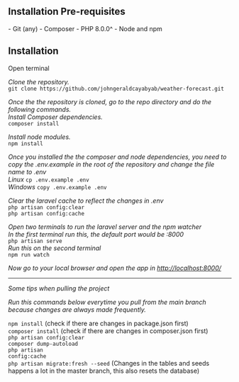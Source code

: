 <h2><b>Installation Pre-requisites</b></h1>
- Git (any)
- Composer
- PHP 8.0.0^
- Node and npm



<h2><b>Installation</b></h1>
<p>Open terminal</p>

<p>
<i>Clone the repository.</i><br/>
<code>git clone https://github.com/johngeraldcayabyab/weather-forecast.git</code>
</p>

<p>
<i>Once the the repository is cloned, go to the repo directory and do the following commands.</i><br/>
<i>Install Composer dependencies.</i><br/>
<code>composer install</code>
</p>

<p>
<i>Install node modules.</i><br/>
<code>npm install</code>
</p>


<p>
<i>Once you installed the the composer and node dependencies, you need to copy the .env.example in the root of the repository and change the file name to .env</i><br/>
<i>Linux</i> <code>cp .env.example .env</code><br>
<i>Windows</i> <code>copy .env.example .env</code>
</p>


<p>
<i>Clear the laravel cache to reflect the changes in .env</i><br/>
<code>php artisan config:clear</code><br>
<code>php artisan config:cache</code>
</p>


<p>
<i>Open two terminals to run the laravel server and the npm watcher</i><br/>
<i>In the first terminal run this, the default port would be :8000</i><br>
<code>php artisan serve</code><br>
<i>Run this on the second terminal</i><br/>
<code>npm run watch</code>
</p>

<p>
<i>Now go to your local browser and open the app in <a href="http://localhost:8000/">http://localhost:8000/</a></i><br/>
</p>


<hr>

<p><i>Some tips when pulling the project</i></p>
<p><i>Run this commands below everytime you pull from the main branch because changes are always made frequently.</i></p>

<code>npm install</code> (check if there are changes in package.json first)<br>
<code>composer install</code> (check if there are changes in composer.json first)<br>
<code>php artisan config:clear</code><br>
<code>composer dump-autoload</code><br>
<code>php artisan config:cache</code><br>
<code>php artisan migrate:fresh --seed</code> (Changes in the tables and seeds happens a lot in the master branch, this also resets the database)<br>
